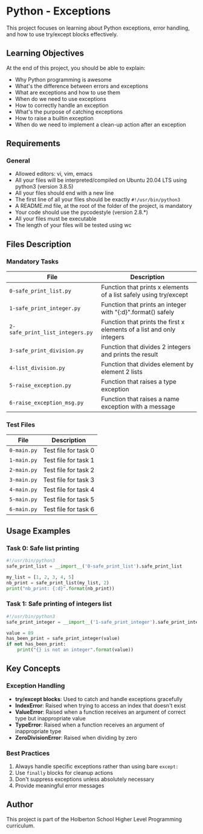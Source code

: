 # Python - Exceptions

This project focuses on learning about Python exceptions, error handling, and how to use try/except blocks effectively.

## Learning Objectives

At the end of this project, you should be able to explain:

- Why Python programming is awesome
- What's the difference between errors and exceptions
- What are exceptions and how to use them
- When do we need to use exceptions
- How to correctly handle an exception
- What's the purpose of catching exceptions
- How to raise a builtin exception
- When do we need to implement a clean-up action after an exception

## Requirements

### General
- Allowed editors: vi, vim, emacs
- All your files will be interpreted/compiled on Ubuntu 20.04 LTS using python3 (version 3.8.5)
- All your files should end with a new line
- The first line of all your files should be exactly `#!/usr/bin/python3`
- A README.md file, at the root of the folder of the project, is mandatory
- Your code should use the pycodestyle (version 2.8.*)
- All your files must be executable
- The length of your files will be tested using wc

## Files Description

### Mandatory Tasks

| File | Description |
|------|-------------|
| `0-safe_print_list.py` | Function that prints x elements of a list safely using try/except |
| `1-safe_print_integer.py` | Function that prints an integer with "{:d}".format() safely |
| `2-safe_print_list_integers.py` | Function that prints the first x elements of a list and only integers |
| `3-safe_print_division.py` | Function that divides 2 integers and prints the result |
| `4-list_division.py` | Function that divides element by element 2 lists |
| `5-raise_exception.py` | Function that raises a type exception |
| `6-raise_exception_msg.py` | Function that raises a name exception with a message |

### Test Files

| File | Description |
|------|-------------|
| `0-main.py` | Test file for task 0 |
| `1-main.py` | Test file for task 1 |
| `2-main.py` | Test file for task 2 |
| `3-main.py` | Test file for task 3 |
| `4-main.py` | Test file for task 4 |
| `5-main.py` | Test file for task 5 |
| `6-main.py` | Test file for task 6 |

## Usage Examples

### Task 0: Safe list printing
```python
#!/usr/bin/python3
safe_print_list = __import__('0-safe_print_list').safe_print_list

my_list = [1, 2, 3, 4, 5]
nb_print = safe_print_list(my_list, 2)
print("nb_print: {:d}".format(nb_print))
```

### Task 1: Safe printing of integers list
```python
#!/usr/bin/python3
safe_print_integer = __import__('1-safe_print_integer').safe_print_integer

value = 89
has_been_print = safe_print_integer(value)
if not has_been_print:
    print("{} is not an integer".format(value))
```

## Key Concepts

### Exception Handling
- **try/except blocks**: Used to catch and handle exceptions gracefully
- **IndexError**: Raised when trying to access an index that doesn't exist
- **ValueError**: Raised when a function receives an argument of correct type but inappropriate value
- **TypeError**: Raised when a function receives an argument of inappropriate type
- **ZeroDivisionError**: Raised when dividing by zero

### Best Practices
1. Always handle specific exceptions rather than using bare `except:`
2. Use `finally` blocks for cleanup actions
3. Don't suppress exceptions unless absolutely necessary
4. Provide meaningful error messages

## Author

This project is part of the Holberton School Higher Level Programming curriculum.